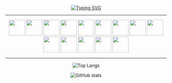 <div align="center">

[![Typing SVG](https://readme-typing-svg.herokuapp.com?font=DM+Sans&weight=300&size=30&pause=1000&color=F7F7F7&center=true&vCenter=true&random=false&height=40&lines=Hello+World!;I'm+a+Full-stack+Developer)](https://git.io/typing-svg)

 <hr />
 
<img src="https://cdn.jsdelivr.net/gh/devicons/devicon@latest/icons/html5/html5-original.svg" height="50px" width="50px" />
<img src="https://cdn.jsdelivr.net/gh/devicons/devicon@latest/icons/css3/css3-original.svg" height="50px" width="50px" />
<img src="https://cdn.jsdelivr.net/gh/devicons/devicon@latest/icons/sass/sass-original.svg" height="50px" width="50px" />
<img src="https://cdn.jsdelivr.net/gh/devicons/devicon@latest/icons/materialui/materialui-original.svg" height="50px" width="50px" />
<img src="https://cdn.jsdelivr.net/gh/devicons/devicon@latest/icons/javascript/javascript-original.svg" height="50px" width="50px" />
<img src="https://cdn.jsdelivr.net/gh/devicons/devicon@latest/icons/typescript/typescript-original.svg" height="50px" width="50px" />
<img src="https://cdn.jsdelivr.net/gh/devicons/devicon@latest/icons/react/react-original.svg" height="50px" width="50px" />
<img src="https://cdn.jsdelivr.net/gh/devicons/devicon@latest/icons/redux/redux-original.svg" height="50px" width="50px" />
<img src="https://cdn.jsdelivr.net/gh/devicons/devicon@latest/icons/nodejs/nodejs-original.svg" height="50px" width="50px" />
<img src="https://cdn.jsdelivr.net/gh/devicons/devicon@latest/icons/express/express-original.svg" height="50px" width="50px" />
<img src="https://cdn.jsdelivr.net/gh/devicons/devicon@latest/icons/nestjs/nestjs-original.svg" height="50px" width="50px" />
<img src="https://cdn.jsdelivr.net/gh/devicons/devicon@latest/icons/postgresql/postgresql-original.svg" height="50px" width="50px" />
<img src="https://cdn.jsdelivr.net/gh/devicons/devicon@latest/icons/webpack/webpack-original.svg" height="50px" width="50px" />
<img src="https://cdn.jsdelivr.net/gh/devicons/devicon@latest/icons/git/git-original.svg" height="50px" width="50px" />

<hr />

![Top Langs](https://github-readme-stats.vercel.app/api/top-langs/?username=&theme=dark&card_width=800px&hide_border=true)

![GitHub stats](https://github-readme-stats.vercel.app/api?username=&show_icons=true&theme=dark&card_width=800px&hide_border=true)

</div>
